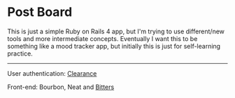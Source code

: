 Post Board
==========

This is just a simple Ruby on Rails 4 app, but I'm trying to use different/new tools and more intermediate concepts. Eventually I want this to be something like a mood tracker app, but initially this is just for self-learning practice.

-----------

User authentication: [Clearance](https://github.com/thoughtbot/clearance)

Front-end: Bourbon, Neat and [Bitters](http://bitters.bourbon.io/)
